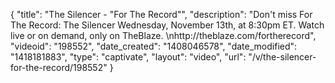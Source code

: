 {
    "title": "The Silencer - \"For The Record\"",
    "description": "Don't miss For The Record: The Silencer Wednesday, November 13th, at 8:30pm ET. Watch live or on demand, only on TheBlaze. \nhttp:\/\/theblaze.com\/fortherecord",
    "videoid": "198552",
    "date_created": "1408046578",
    "date_modified": "1418181883",
    "type": "captivate",
    "layout": "video",
    "url": "\/v\/the-silencer-for-the-record\/198552"
}
